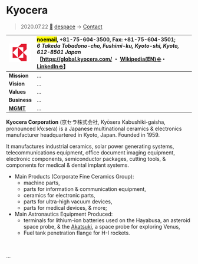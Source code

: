 # Kyocera
> 2020.07.22 [🚀](../index/index.md) [despace](index.md) → [Contact](contact.md)

|[![](f/con/k/kyocera_logo1_thumb.png)](f/con/k/kyocera_logo1.png)|<mark>noemail</mark>, +81-75-604-3500, Fax: +81-75-604-3501;<br> *6 Takeda Tobadono-cho, Fushimi-ku, Kyoto-shi, Kyoto, 612-8501 Japan*<br> 【<https://global.kyocera.com/> ・ [Wikipedia(EN) ⎆](https://en.wikipedia.org/wiki/Kyocera)・ [LinkedIn ⎆](https://www.linkedin.com/company/kyocera-global/)】|
|:--|:--|
|**Mission**|…|
|**Vision**|…|
|**Values**|…|
|**Business**|…|
|**[MGMT](mgmt.md)**|…|

**Kyocera Corporation** (京セラ株式会社, Kyōsera Kabushiki-gaisha, pronounced kʲoːseɾa) is a Japanese multinational ceramics & electronics manufacturer headquartered in Kyoto, Japan. Founded in 1959.

It manufactures industrial ceramics, solar power generating systems, telecommunications equipment, office document imaging equipment, electronic components, semiconductor packages, cutting tools, & components for medical & dental implant systems.

   - Main Products (Corporate Fine Ceramics Group):
      - machine parts,
      - parts for information & communication equipment,
      - ceramics for electronic parts,
      - parts for ultra-high vacuum devices,
      - parts for medical devices, & more;
   - Main Astronautics Equipment Produced:
      - terminals for lithium-ion batteries used on the Hayabusa, an asteroid space probe, & the [Akatsuki](akatsuki.md), a space probe for exploring Venus,
      - Fuel tank penetration flange for H-I rockets.

<p style="page-break-after:always"> </p>

…

